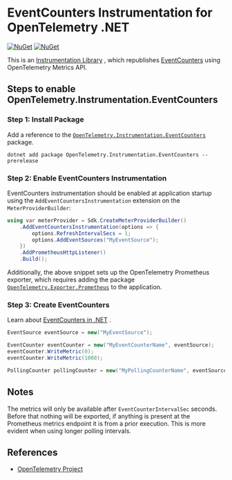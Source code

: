 # EventCounters Instrumentation for OpenTelemetry .NET

[![NuGet](https://img.shields.io/nuget/v/OpenTelemetry.Instrumentation.EventCounters.svg)](https://www.nuget.org/packages/OpenTelemetry.Instrumentation.EventCounters)
[![NuGet](https://img.shields.io/nuget/dt/OpenTelemetry.Instrumentation.EventCounters.svg)](https://www.nuget.org/packages/OpenTelemetry.Instrumentation.EventCounters)

This is an [Instrumentation
Library](https://github.com/open-telemetry/opentelemetry-specification/blob/main/specification/glossary.md#instrumentation-library)
, which republishes
[EventCounters](https://learn.microsoft.com/dotnet/core/diagnostics/event-counters)
using OpenTelemetry Metrics API.

## Steps to enable OpenTelemetry.Instrumentation.EventCounters

### Step 1: Install Package

Add a reference to the
[`OpenTelemetry.Instrumentation.EventCounters`](https://www.nuget.org/packages/OpenTelemetry.Instrumentation.EventCounters)
package.

```shell
dotnet add package OpenTelemetry.Instrumentation.EventCounters --prerelease
```

### Step 2: Enable EventCounters Instrumentation

EventCounters instrumentation should be enabled at application startup using the
`AddEventCountersInstrumentation` extension on the `MeterProviderBuilder`:

```csharp
using var meterProvider = Sdk.CreateMeterProviderBuilder()
    .AddEventCountersInstrumentation(options => {
        options.RefreshIntervalSecs = 1;
        options.AddEventSources("MyEventSource");
    })
    .AddPrometheusHttpListener()
    .Build();
```

Additionally, the above snippet sets up the OpenTelemetry Prometheus exporter, which
requires adding the package
[`OpenTelemetry.Exporter.Prometheus`](https://github.com/open-telemetry/opentelemetry-dotnet/blob/main/src/OpenTelemetry.Exporter.Prometheus.HttpListener/README.md)
to the application.

### Step 3: Create EventCounters

Learn about [EventCounters in
.NET](https://docs.microsoft.com/en-us/dotnet/core/diagnostics/event-counters) .

```csharp
EventSource eventSource = new("MyEventSource");

EventCounter eventCounter = new("MyEventCounterName", eventSource);
eventCounter.WriteMetric(0);
eventCounter.WriteMetric(1000);

PollingCounter pollingCounter = new("MyPollingCounterName", eventSource, () => new Random().NextDouble());
```

## Notes

The metrics will only be available after `EventCounterIntervalSec` seconds.
Before that nothing will be exported, if anything is present at the Prometheus
metrics endpoint it is from a prior execution. This is more evident when using
longer polling intervals.

## References

* [OpenTelemetry Project](https://opentelemetry.io/)
